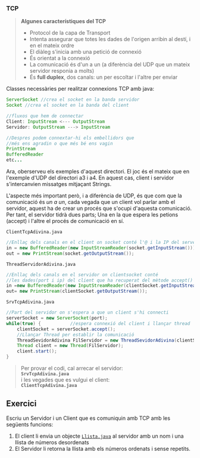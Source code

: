 ### TCP

> **Algunes característiques del TCP**
> - Protocol de la capa de Transport
> - Intenta assegurar que totes les dades de l'origen arribin al destí, i en el mateix ordre
> - El diàleg s'inicia amb una petició de connexió
> - És orientat a la connexió
> - La comunicació és d'un a un (a diferència del UDP que un mateix servidor responia a molts)
> - És **full duplex**, dos canals: un per escoltar i l'altre per enviar

Classes necessàries per realitzar connexions TCP amb java:
``` java
ServerSocket //crea el socket en la banda servidor
Socket //crea el socket en la banda del client

//fluxos que hem de connectar
Client: InputStream <--- OutputStream
Servidor: OutputStream ---> InputStream

//Despres podem connextar-hi els embellidors que 
//més ens agradin o que més bé ens vagin
PrintStream
BufferedReader
etc...  
```

Ara, oberserveu els exemples d'aquest directori. El joc és el mateix que
en l'exemple d'UDP del directori a3 i a4. En aquest cas, client i servidor s'intercanvien
missatges mitjaçant Strings.

L'aspecte més important però, i a diferència de UDP, és que com que
la comunicació és *un a un*, cada vegada que un client vol parlar amb el servidor, aquest
ha de crear un procés que s'ocupi d'aquesta comunicació.
Per tant, el servidor tidrà dues parts; Una en la que espera les petions (accept) i 
l'altre el procés de comunicació en sí.

`ClientTcpAdivina.java`
``` java
//Enllaç dels canals en el client on socket conté l'@ i la IP del server
in = new BufferedReader(new InputStreamReader(socket.getInputStream()));
out = new PrintStream(socket.getOutputStream());
```
`ThreadServidorAdivina.java`
``` java
//Enllaç dels canals en el servidor on clientsocket conté 
//les dades(port i ip) del client que ha recuperat del mètode accept()
in =new BufferedReader(new InputStreamReader(clientSocket.getInputStream()));
out= new PrintStream(clientSocket.getOutputStream());
```
`SrvTcpAdivina.java`
``` java
//Part del servidor on s'espera a que un client s'hi connecti
serverSocket = new ServerSocket(port);
while(true) {           //espera connexió del client i llançar thread
	clientSocket = serverSocket.accept();
	//Llançar Thread per establir la comunicació
	ThreadSevidorAdivina FilServidor = new ThreadSevidorAdivina(clientSocket, ns);
	Thread client = new Thread(FilServidor);
	client.start();
}
```

>Per provar el codi, cal arrecar el servidor:  
>**`SrvTcpAdivina.java`**  
>i les vegades que es vulgui el client:  
>**`ClientTcpAdivina.java`**  

## Exercici
Escriu un Servidor i un Client que es comuniquin amb TCP amb les següents funcions:
1. El client li envia un objecte [`Llista.java`](Llista.java) al servidor amb un nom i una llista de números desordenats  
2. El Servidor li retorna la llista amb els números ordenats i sense repetits.
